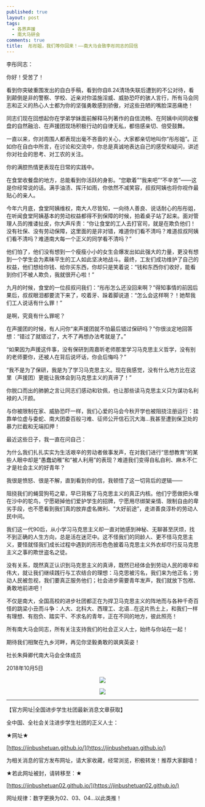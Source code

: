 ```yaml
---
published: true
layout: post
tags:
  - 各界声援
  - 南大马研会
comments: true
title:  彤彤姐，我们等你回来！——南大马会致李彤同志的回信 
---
```


李彤同志：

你好！受苦了！

看到你突破重围发出的自白手稿，看到你自8.24清场失联后遭到的不公对待，看到颠倒是非的警察、学校、近亲对你滥施淫威、威胁恐吓的骇人言行，所有马会同志和正义的热心人士都为你的坚强勇敢感到骄傲，对这些丑陋的嘴脸深恶痛绝！

同志们现在回想起你在学弟学妹面前解释马列著作的自信流畅、在阿姨中间同收餐盘的自然融洽、在声援团现场积极行动的自律无私，都倍感亲切、倍受鼓舞。

一直以来，你对周围人都表现出毫不吝啬的关心，大家都亲切地叫你“彤彤姐”。正如你在自白中所言，在讨论和交流中，你总是真诚地表达自己的感受和疑问，讲述你对社会的思考、对工农的关注。

你的满腔热情更表现在日常的实践中。

在食堂收餐盘的地方，总能看到你活跃的身影。“您歇着”“我来吧”“不辛苦”——这是你经常说的话。满手油渍、挥汗如雨，你依然不减笑容，叔叔阿姨也将你视作最贴心的亲人。

今年六月底，食堂阿姨维权，南大人尽皆知，一向待人善良、说话耐心的彤彤姐，在听闻食堂阿姨基本的劳动权益都得不到保障的时候，拍着桌子站了起来。面对管理人员的推诿扯皮，你大声斥责：“你让食堂的工人去打官司，就是在欺负他们！没有社保、没有劳动保障，这里面的是非对错，难道你们看不清吗？难道叔叔阿姨们看不清吗？难道南大每一个正义的同学看不清吗？”

他们怕了，他们没有想到一个瘦瘦小小的女生会爆发出如此强大的力量，更没有想到一个学生会为素昧平生的工人如此坚决地战斗。最终，工友们成功维护了自己的权益，他们想给你钱、给你买东西，你却只是笑着说：“钱和东西你们收好，能看到你们不被人欺负，我就很开心啦！”

九月的时候，食堂的一位叔叔问我们：“彤彤怎么还没回来啊？”得知事情的前因后果后，叔叔眼泪都要流下来了，咬着牙、跺着脚说道：“怎么会这样啊？！她帮我们工人说话有什么罪！”

是啊，究竟有什么罪呢？

在声援团的时候，有人问你“来声援团就不怕最后错过保研吗？”你很淡定地回答想：“错过了就错过了，大不了再想办法考就是了。”

“如果因为声援这件事，没有保研到周嘉昕老师那里学习马克思主义哲学，没有别的老师要你，还被人在背后说坏话，你会后悔吗？”

“我不是为了保研，我是为了学习马克思主义。现在我感觉，没有什么地方比在这里（声援团）更能让我体会到马克思主义的真谛了！”

你脱口而出的肺腑之言让同志们感动和钦佩，也让那些读马克思主义只为谋功名利禄的人汗颜。

与你被限制在家、威胁恐吓一样，我们心爱的马会今秋开学也被阻挠注册运行：挂靠单位虚与委蛇、南大团委百般刁难、征师公开信石沉大海...我甚至遭到保卫处的暴力拦截和无端扣押！

最近这些日子，我一直在问自己：

为什么我们扎扎实实为生活艰辛的劳动者做事发声，在对我们进行“思想教育”的某些人眼中却是“愚蠢幼稚”和“被人利用”的表现？难道我们变得自私自利、麻木不仁才是社会主义的好青年？

我很是愤怒、很是不解，直到看到你的信，我顿悟了这一切背后的逻辑——

阻挠我们的蝇营狗苟之辈，早已背叛了马克思主义的真正内核。他们宁愿做把头埋在沙中的鸵鸟，宁愿砸掉他们爱护学生的招牌，宁愿用尽绑架亲情、限制自由的卑劣手段，也不愿看到我们真的放弃虚名微利、“大好前途”，走进善良淳朴的劳动人民中间。

我们这一代90后，从小学习马克思主义却一直对她感到神秘、无聊甚至厌烦，找不到正确的人生方向，总是活在迷茫中。这不怪我们的同龄人、更不怪马克思主义，要怪就怪我们成长过程中遇到的形形色色披着马克思主义外衣却尽行反马克思主义之事的欺世盗名之徒。

没有关系，既然真正认识到马克思主义的真谛，既然已经体会到劳动人民的艰辛和伟大，就让我们继续践行与工农结合的理想：马克思被污名，我们来为他正名；劳动人民被忽视，我们要真正服务他们；社会进步需要青年发声，我们就放下包袱、勇敢地前进吧！

不仅是南大，全国高校的进步社团都正在为捍卫马克思主义的阵地而与各种千奇百怪的跳梁小丑而斗争：人大、北科大、西理工、北语...在这片热土上，和我们一样有理想、有抱负、踏实干、不求名的青年，正在不同的地方，彼此照亮！

所有南大马会同志，所有关注支持我们的社会正义人士，始终与你站在一起！

期待我们相聚在九乡河畔，再见你坚毅勇敢的飒爽英姿！

社长朱舜卿代南大马会全体成员

2018年10月5日

<p align="center"> <img src="https://api.superbed.cn/pic/5bb761f39dc6d6a9834fab31"> </p>

<p align="center"> <img src="https://api.superbed.cn/pic/5bb762609dc6d6a9834fab35"> </p>

---
【官方网址|全国进步学生社团最新消息文章获取】

全中国、全社会关注进步学生社团的正义人士：

★网址★

[https://jinbushetuan.github.io/](https://jinbushetuan.github.io/)

为相关消息的官方发布网址，请大家收藏，经常浏览，积极转发！推荐大家翻墙！

★若此网址被封，请转移至：★

[https://jinbushetuan02.github.io/](https://jinbushetuan02.github.io/)

网址规律：数字更换为02、03、04…以此类推！
